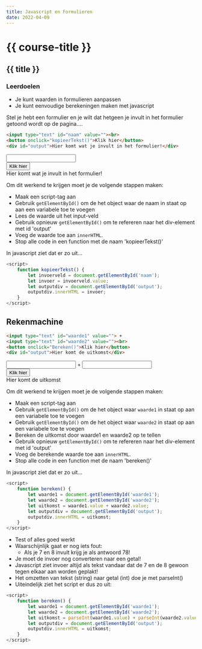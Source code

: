 ```yaml
---
title: Javascript en Formulieren
date: 2022-04-09
---
```


# {{ course-title }}

## {{ title }}
### Leerdoelen
* Je kunt waarden in formulieren aanpassen
* Je kunt eenvoudige berekeningen maken met javascript

Stel je hebt een formulier en je wilt dat hetgeen je invult in het formulier getoond wordt op de pagina....
```html
<input type="text" id="naam" value=""><br>
<button onclick="kopieerTekst()">Klik hier</button>
<div id="output">Hier komt wat je invult in het formulier!</div>
```

<div class="html">
    <input type="text" id="naam" value=""><br>
    <button onclick="kopieerTekst()">Klik hier</button>
    <div id="output">Hier komt wat je invult in het formulier!</div>
</div>

Om dit werkend te krijgen moet je de volgende stappen maken:
* Maak een script-tag aan
* Gebruik `getElementById()` om de het object waar de naam in staat op aan een variabele toe te voegen
* Lees de waarde uit het input-veld
* Gebruik opnieuw `getElementById()` om te refereren naar het div-element met id 'output'
* Voeg de waarde toe aan `innerHTML`.
* Stop alle code in een function met de naam 'kopieerTekst()'

In javascript ziet dat er zo uit...
```javascript
<script>
    function kopieerTekst() {
        let invoerveld = document.getElementById('naam');
        let invoer = invoerveld.value;
        let outputdiv = document.getElementById('output');
        outputdiv.innerHTML = invoer;
    }
</script>
```

## Rekenmachine

```html
<input type="text" id="waarde1" value=""> +
<input type="text" id="waarde2" value=""><br>
<button onclick="Bereken()">Klik hier</button>
<div id="output">Hier komt de uitkomst</div>
```
<div class="html">
<input type="text" id="waarde1" value=""> +
<input type="text" id="waarde2" value=""><br>
<button onclick="Bereken()">Klik hier</button>
<div id="output">Hier komt de uitkomst</div>
</div>

Om dit werkend te krijgen moet je de volgende stappen maken:
* Maak een script-tag aan
* Gebruik `getElementById()` om de het object waar `waarde1` in staat op aan een variabele toe te voegen
* Gebruik `getElementById()` om de het object waar `waarde2` in staat op aan een variabele toe te voegen
* Bereken de uitkomst door waarde1 en waarde2 op te tellen
* Gebruik opnieuw `getElementById()` om te refereren naar het div-element met id 'output'
* Voeg de berekende waarde toe aan `innerHTML`.
* Stop alle code in een function met de naam 'bereken()'

In javascript ziet dat er zo uit...
```javascript
<script>
    function bereken() {
        let waarde1 = document.getElementById('waarde1');
        let waarde2 = document.getElementById('waarde2');
        let uitkomst = waarde1.value + waarde2.value;
        let outputdiv = document.getElementById('output');
        outputdiv.innerHTML = uitkomst;
    }
</script>
```
* Test of alles goed werkt
* Waarschijnlijk gaat er nog iets fout:
    * Als je 7 en 8 invult krijg je als antwoord 78!
* Je moet de invoer nog converteren naar een getal!
* Javascript ziet invoer altijd als tekst vandaar dat de 7 en de 8 gewoon tegen elkaar aan worden geplakt!
* Het omzetten van tekst (string) naar getal (int) doe je met parseInt()
* Uiteindelijk ziet het script er dus zo uit:

```javascript
<script>
    function bereken() {
        let waarde1 = document.getElementById('waarde1');
        let waarde2 = document.getElementById('waarde2');
        let uitkomst = parseInt(waarde1.value) + parseInt(waarde2.value);
        let outputdiv = document.getElementById('output');
        outputdiv.innerHTML = uitkomst;
    }
</script>
```
